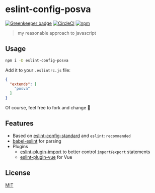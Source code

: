 # eslint-config-posva

[![Greenkeeper badge](https://badges.greenkeeper.io/posva/eslint-config-posva.svg)](https://greenkeeper.io/) [![CircleCI](https://img.shields.io/circleci/project/github/posva/eslint-config-posva.svg)](https://circleci.com/gh/posva/eslint-config-posva) [![npm](https://img.shields.io/npm/v/eslint-config-posva.svg)](https://www.npmjs.com/package/eslint-config-posva)

> my reasonable approach to javascript

## Usage

```bash
npm i -D eslint-config-posva
```

Add it to your `.eslintrc.js` file:

```json
{
  "extends": [
    "posva"
  ]
}
```

Of course, feel free to fork and change 🙂

## Features

- Based on [eslint-config-standard](https://github.com/standard/eslint-config-standard) and `eslint:recommended`
- [babel-eslint](https://github.com/babel/babel-eslint) for parsing
- Plugins
  - [eslint-plugin-import](https://github.com/benmosher/eslint-plugin-import/) to better control `import`/`export` statements
  - [eslint-plugin-vue](https://github.com/vuejs/eslint-plugin-vue/) for Vue

## License

[MIT](http://opensource.org/licenses/MIT)
